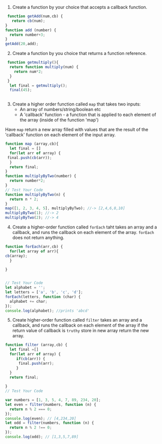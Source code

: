 1. Create a function by your choice that accepts a callback function.
```js
 function getAdd(num,cb) {
   return cb(num);
}
function add (number) {
  return number+3;
}
getAdd(20,add);

```
2. Create a function by you choice that returns a function reference.
```js
 function getmultiply(){
  return function multiply(num) {
    return num*2;
  }
 }
  let final = getmultiply();
  final(45);
 
```

3. Create a higher order function called `map` that takes two inputs:
   - An array of numbers/string/boolean etc
   - A 'callback' function - a function that is applied to each element of the array (inside of the function 'map')

Have `map` return a new array filled with values that are the result of the 'callback' function on each element of the input array.

```js
function map (array,cb){
  let final = []
  for(let arr of array) {
 final.push(cb(arr));
  }
  return final;
}
function multiplyByTwo(number) {
  return number*2;
}
// Test Your Code
function multiplyByTwo(n) {
  return n * 2;
}
map([1, 2, 3, 4, 5], multiplyByTwo); //-> [2,4,6,8,10]
multiplyByTwo(1); //-> 2
multiplyByTwo(2); //-> 4
```

4. Create a higher-order function called `forEach` taht takes an array and a callback, and runs the callback on each element of the array. `forEach` does not return anything.

```js
function forEach(arr,cb) {
  for(let array of arr){
cb(array);
  }
  
}


// Test Your Code
let alphabet = '';
let letters = ['a', 'b', 'c', 'd'];
forEach(letters, function (char) {
  alphabet += char;
});
console.log(alphabet); //prints 'abcd'
```

5. Create higher-order function called `filter` takes an array and a callback, and runs the callback on each element of the array if the return value of callback is `truthy` store in new array return the new array.

```js
function filter (array,cb) {
  let final =[]
  for(let arr of array) {
     if(cb(arr)) {
      final.push(arr);
     }
  }
  return final;
  
}
// Test Your Code

var numbers = [1, 3, 5, 4, 7, 89, 234, 20];
let even = filter(numbers, function (n) {
  return n % 2 === 0;
});
console.log(even); // [4,234,20]
let odd = filter(numbers, function (n) {
  return n % 2 !== 0;
});
console.log(odd); // [1,3,5,7,89]
```
